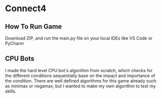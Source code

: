 # Connect4  

## How To Run Game  
Download ZIP, and run the main.py file on your local IDEs like VS Code or PyCharm  

## CPU Bots  
I made the hard level CPU bot's algorithm from scratch, which checks for the different conditions sequentially base on the impact and importance of the condition. There are well defined algorithms for this game already such as minimax or negamax, but I wanted to make my own algorithm to test my skills.
